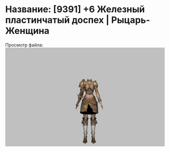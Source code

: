 # Название: [9391] +6 Железный пластинчатый доспех | Рыцарь-Женщина

Просмотр файла:
![p010004.png](p010004.png)